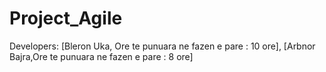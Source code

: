 # Project_Agile
Developers: 
[Bleron Uka, Ore te punuara ne fazen e pare : 10 ore], 
[Arbnor Bajra,Ore te punuara ne fazen e pare : 8 ore]
